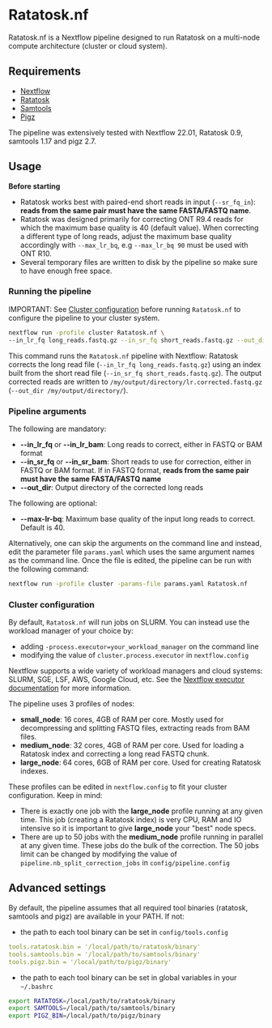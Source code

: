 # Ratatosk.nf #

Ratatosk.nf is a Nextflow pipeline designed to run Ratatosk on a multi-node compute architecture (cluster or cloud system).

## Requirements ##

* [Nextflow](https://www.nextflow.io/)
* [Ratatosk](https://github.com/DecodeGenetics/Ratatosk)
* [Samtools](http://www.htslib.org/download/)
* [Pigz](https://zlib.net/pigz/)

The pipeline was extensively tested with Nextflow 22.01, Ratatosk 0.9, samtools 1.17 and pigz 2.7.

## Usage ##

**Before starting**
- Ratatosk works best with paired-end short reads in input (`--sr_fq_in`): **reads from the same pair must have the same FASTA/FASTQ name**.
- Ratatosk was designed primarily for correcting ONT R9.4 reads for which the maximum base quality is 40 (default value). When correcting a different type of long reads, adjust the maximum base quality accordingly with `--max_lr_bq`, e.g `--max_lr_bq 90` must be used with ONT R10.
- Several temporary files are written to disk by the pipeline so make sure to have enough free space.

### Running the pipeline ###

IMPORTANT: See [Cluster configuration](#cluster-configuration) before running `Ratatosk.nf` to configure the pipeline to your cluster system.

```bash
nextflow run -profile cluster Ratatosk.nf \
--in_lr_fq long_reads.fastq.gz --in_sr_fq short_reads.fastq.gz --out_dir /my/output/directory/
```
This command runs the `Ratatosk.nf` pipeline with Nextflow: Ratatosk corrects the long read file (`--in_lr_fq long_reads.fastq.gz`) using an index built from the short read file (`--in_sr_fq short_reads.fastq.gz`). The output corrected reads are written to `/my/output/directory/lr.corrected.fastq.gz` (`--out_dir /my/output/directory/`).

### Pipeline arguments
The following are mandatory:
- **--in_lr_fq** or **--in_lr_bam**: Long reads to correct, either in FASTQ or BAM format
- **--in_sr_fq** or **--in_sr_bam**: Short reads to use for correction, either in FASTQ or BAM format. If in FASTQ format, **reads from the same pair must have the same FASTA/FASTQ name**
- **--out_dir**: Output directory of the corrected long reads

The following are optional:
- **--max-lr-bq**: Maximum base quality of the input long reads to correct. Default is 40.

Alternatively, one can skip the arguments on the command line and instead, edit the parameter file `params.yaml` which uses the same argument names as the command line. Once the file is edited, the pipeline can be run with the following command:
```bash
nextflow run -profile cluster -params-file params.yaml Ratatosk.nf
```

### Cluster configuration

By default, `Ratatosk.nf` will run jobs on SLURM. You can instead use the workload manager of your choice by:
- adding `-process.executor=your_workload_manager` on the command line
- modifying the value of `cluster.process.executor` in `nextflow.config`

Nextflow supports a wide variety of workload managers and cloud systems: SLURM, SGE, LSF, AWS, Google Cloud, etc. See the [Nextflow executor documentation](https://www.nextflow.io/docs/latest/executor.html) for more information.

The pipeline uses 3 profiles of nodes:
- **small_node**: 16 cores, 4GB of RAM per core. Mostly used for decompressing and splitting FASTQ files, extracting reads from BAM files.
- **medium_node**: 32 cores, 4GB of RAM per core. Used for loading a Ratatosk index and correcting a long read FASTQ chunk.
- **large_node**: 64 cores, 6GB of RAM per core. Used for creating Ratatosk indexes.

These profiles can be edited in `nextflow.config` to fit your cluster configuration. Keep in mind:
- There is exactly one job with the **large_node** profile running at any given time. This job (creating a Ratatosk index) is very CPU, RAM and IO intensive so it is important to give **large_node** your "best" node specs.
- There are up to 50 jobs with the **medium_node** profile running in parallel at any given time. These jobs do the bulk of the correction. The 50 jobs limit can be changed by modifying the value of `pipeline.nb_split_correction_jobs` in `config/pipeline.config`

## Advanced settings

By default, the pipeline assumes that all required tool binaries (ratatosk, samtools and pigz) are available in your PATH. If not:
- the path to each tool binary can be set in `config/tools.config`
```yaml
tools.ratatosk.bin = '/local/path/to/ratatosk/binary'
tools.samtools.bin = '/local/path/to/samtools/binary'
tools.pigz.bin = '/local/path/to/pigz/binary'
```
- the path to each tool binary can be set in global variables in your `~/.bashrc`
```bash
export RATATOSK=/local/path/to/ratatosk/binary
export SAMTOOLS=/local/path/to/samtools/binary
export PIGZ_BIN=/local/path/to/pigz/binary
```






